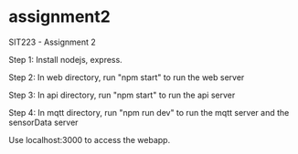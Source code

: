 # assignment2
SIT223 - Assignment 2

Step 1: Install nodejs, express.

Step 2: In web directory, run "npm start" to run the web server

Step 3: In api directory, run "npm start" to run the api server

Step 4: In mqtt directory, run "npm run dev" to run the mqtt server and the sensorData server

Use localhost:3000 to access the webapp.
